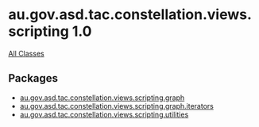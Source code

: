 # au.gov.asd.tac.constellation.views.scripting 1.0

<div class="indexHeader">

[All Classes](allclasses-frame.md)

</div>

<div class="indexContainer">

## Packages

-   [au.gov.asd.tac.constellation.views.scripting.graph](../constellation/CoreScriptingView/src/au/gov/asd/tac/constellation/views/scripting/docs/javadoc/graph/package-frame.md)
-   [au.gov.asd.tac.constellation.views.scripting.graph.iterators](../constellation/CoreScriptingView/src/au/gov/asd/tac/constellation/views/scripting/docs/javadoc/graph/iterators/package-frame.md)
-   [au.gov.asd.tac.constellation.views.scripting.utilities](../constellation/CoreScriptingView/src/au/gov/asd/tac/constellation/views/scripting/docs/javadoc/utilities/package-frame.md)

</div>

 
